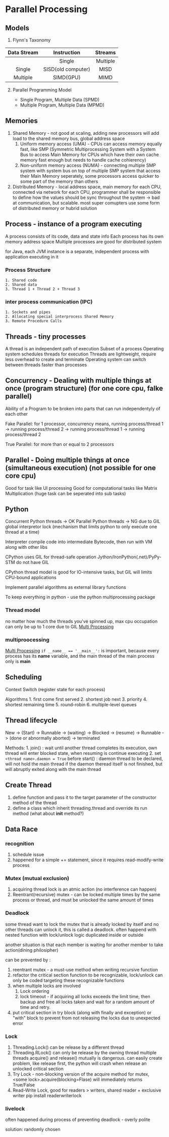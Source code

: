 # Parallel Processing

## Models

1. Flynn's Taxonomy

| Data Stream |    Instruction     | Streams  |
| :---------: | :----------------: | :------: |
|             |       Single       | Multiple |
|   Single    | SISD(old computer) |   MISD   |
|  Multiple   |     SIMD(GPU)      |   MIMD   |

2. Parallel Programming Model

   - Single Program, Multiple Data (SPMD)
   - Multiple Program, Multiple Data (MPMD)

## Memories

1. Shared Memory - not good at scaling, adding new processors will add load to the shared memory bus, global address space
   1. Uniform memory access (UMA) - CPUs can access memory equally fast, like SMP (Symmetric Multiprocessing System with a System Bus to access Main Memory for CPUs which have their own cache memory fast enough but needs to handle cache cohierency)
   2. Non-uniform memory access (NUMA) - connecting multiple SMP system with system bus on top of multiple SMP system that access their Main Memory seperately, some processors access quicker to some part of the memory than others
2. Distributed Memory - local address space, main memory for each CPU, connected via network for each CPU, programmer shall be responsible to define how the values should be sync throughout the system -> bad at communication, but scalable. most super comupters use some form of distributed memory or hubrid solution

## Process - instance of a program executing

A process consists of its code, data and state info
Each process has its own memory address space
Multiple processes are good for distributed system

for Java, each JVM instance is a separate, independent process with application executing in it

### Process Structure

    1. Shared code
    2. Shared data
    3. Thread 1 + Thread 2 + Thread 3

### inter process communication (IPC)

    1. Sockets and pipes
    2. Allocating special interprocess Shared Memory
    3. Remote Procedure Calls

## Threads - tiny processes

A thread is an independent path of execution
Subset of a process
Operating system schedules threads for execution
Threads are lightweight, require less overhead to create and terminate
Operating system can switch between threads faster than processes

## Concurrency - Dealing with multiple things at once (program structure) (for one core cpu, falke parallel)

Ability of a Program to be broken into parts that can run independentyly of each other

Fake Parallel: for 1 processor, concurrency means, running process/thread 1 -> running process/thread 2 -> running process/thread 1 -> running process/thread 2

True Parallel: for more than or equal to 2 processors

## Parallel - Doing multiple things at once (simultaneous execution) (not possible for one core cpu)

Good for task like UI processing
Good for computational tasks like Matrix Multiplication (huge task can be seperated into sub tasks)

## Python

Concurrent Python threads -> OK
Parallel Python threads -> NG due to GIL global interpretor lock (mechanism that limits python to only execute one thread at a time)

Interpreter compile code into intermediate Bytecode, then run with VM along with other libs

CPython uses GIL for thread-safe operation
Jython/IronPython(.net)/PyPy-STM do not have GIL

CPython thread model is good for IO-intensive tasks, but GIL will limits CPU-bound applications

Implement parallel algorithms as external library functions

To keep everything in python - use the python multiprocessing package

### Thread model

no matter how much the threads you've spinned up, max cpu occupation can only be up to 1 core due to GIL
[Multi Processing](https://docs.python.org/3/library/threading.html)

### multiproocessing

[Multi Processing](https://docs.python.org/3/library/multiprocessing.html)
`if __name__ == '__main__':` is important, because every process has its __name__ variable, and the main thread of the main process only is __main__

## Scheduling

Context Switch (register state for each process)

Algorithms
    1. first come first served
    2. shortest job next
    3. priority
    4. shortest remaining time
    5. round-robin
    6. multiple-level queues

## Thread lifecycle

New -> (Start) -> Runnable -> (waiting) -> Blocked -> (resume) -> Runnable -> (done or abnormally aborted) -> terminated

Methods:
    1. join() : wait until another thread completes its execution, own thread will enter blocked state, when resuming is continue executing
    2. set `<thread name>.daemon = True` before start() : daemon thread to be declared, will not hold the main thread if the daemon theread itself is not finished, but will abruptly exited along with the main thread

## Create Thread

1. define function and pass it to the target parameter of the constructor method of the thread
2. define a class which inherit threading.thread and override its run method (what about __init__ method?)

## Data Race

### recognition

1. schedule issue
2. happened for a simple += statement, since it requires read-modify-write process

### Mutex (mutual exclusion)

1. acquiring thread lock is an atmic action (no interference can happen)
2. Reentrant(recursive) mutex - can be locked multiple times by the same process or thread, and must be unlocked the same amount of times

### Deadlock

some thread want to lock the mutex that is already locked by itself and no other threads can unlock it, this is called a deadlock. often happend with nested function with lock/unlock logic duplicated inside or outside

another situation is that each member is waiting for another member to take action(dining philosipher)

can be prevented by :
1. reentrant mutex - a must-use method when writing recursive function
2. refactor the critical section function to be recognizable, lock/unlock can only be coded targeting these recognizable functions
3. when multiple locks are involved
   1. Lock ordering
   2. lock timeout - if acquiring all locks exceeds the limit time, then backup and free all locks taken and wait for a random amount of time and retry.
4. put critical section in try block (along with finally and exception) or "with" block to prevent from not releasing the locks due to unexpected error  

### Lock

1. Threading.Lock() can be release by a different thread
2. Threading.RLock() can only be release by the owning thread
    multiple threads acquire() and release() mutually is dangerous. can easily create problem, like release first, the python will crash when release an unlocked critical section
3. Try Lock - non-blocking version of the acquire method for mutex, \<some lock>.acquire(blocking=Flase) will immediately returns True/False
4. Read-Write Lock, good for readers > writers, shared reader + exclusive writer
    pip install readerwriterlock

### livelock

often happened during process of preventing deadlock - overly polite

solution: randomly chosen